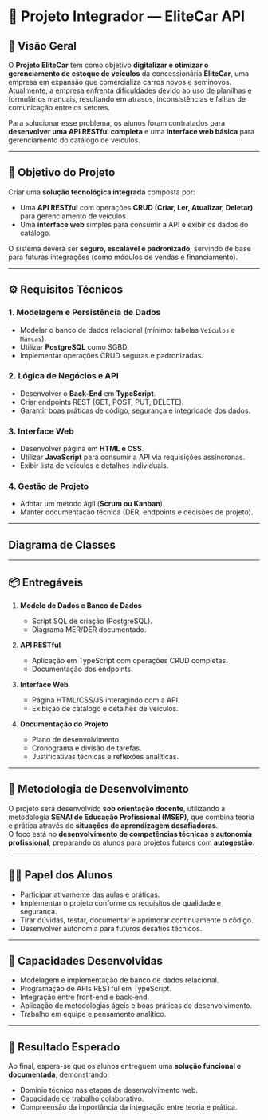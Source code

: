 # 🚗 Projeto Integrador — EliteCar API

## 📖 Visão Geral
O **Projeto EliteCar** tem como objetivo **digitalizar e otimizar o gerenciamento de estoque de veículos** da concessionária **EliteCar**, uma empresa em expansão que comercializa carros novos e seminovos.  
Atualmente, a empresa enfrenta dificuldades devido ao uso de planilhas e formulários manuais, resultando em atrasos, inconsistências e falhas de comunicação entre os setores.

Para solucionar esse problema, os alunos foram contratados para **desenvolver uma API RESTful completa** e uma **interface web básica** para gerenciamento do catálogo de veículos.

---

## 🎯 Objetivo do Projeto
Criar uma **solução tecnológica integrada** composta por:
- Uma **API RESTful** com operações **CRUD (Criar, Ler, Atualizar, Deletar)** para gerenciamento de veículos.
- Uma **interface web** simples para consumir a API e exibir os dados do catálogo.

O sistema deverá ser **seguro, escalável e padronizado**, servindo de base para futuras integrações (como módulos de vendas e financiamento).

---

## ⚙️ Requisitos Técnicos

### 1. **Modelagem e Persistência de Dados**
- Modelar o banco de dados relacional (mínimo: tabelas `Veículos` e `Marcas`).
- Utilizar **PostgreSQL** como SGBD.
- Implementar operações CRUD seguras e padronizadas.

### 2. **Lógica de Negócios e API**
- Desenvolver o **Back-End** em **TypeScript**.
- Criar endpoints REST (GET, POST, PUT, DELETE).
- Garantir boas práticas de código, segurança e integridade dos dados.

### 3. **Interface Web**
- Desenvolver página em **HTML e CSS**.
- Utilizar **JavaScript** para consumir a API via requisições assíncronas.
- Exibir lista de veículos e detalhes individuais.

### 4. **Gestão de Projeto**
- Adotar um método ágil (**Scrum ou Kanban**).
- Manter documentação técnica (DER, endpoints e decisões de projeto).

---

## Diagrama de Classes


---

## 📦 Entregáveis

1. **Modelo de Dados e Banco de Dados**
   - Script SQL de criação (PostgreSQL).
   - Diagrama MER/DER documentado.

2. **API RESTful**
   - Aplicação em TypeScript com operações CRUD completas.
   - Documentação dos endpoints.

3. **Interface Web**
   - Página HTML/CSS/JS interagindo com a API.
   - Exibição de catálogo e detalhes de veículos.

4. **Documentação do Projeto**
   - Plano de desenvolvimento.
   - Cronograma e divisão de tarefas.
   - Justificativas técnicas e reflexões analíticas.

---

## 🧩 Metodologia de Desenvolvimento
O projeto será desenvolvido **sob orientação docente**, utilizando a metodologia **SENAI de Educação Profissional (MSEP)**, que combina teoria e prática através de **situações de aprendizagem desafiadoras**.  
O foco está no **desenvolvimento de competências técnicas e autonomia profissional**, preparando os alunos para projetos futuros com **autogestão**.

---

## 👩‍💻 Papel dos Alunos
- Participar ativamente das aulas e práticas.
- Implementar o projeto conforme os requisitos de qualidade e segurança.
- Tirar dúvidas, testar, documentar e aprimorar continuamente o código.
- Desenvolver autonomia para futuros desafios técnicos.

---

## 🧠 Capacidades Desenvolvidas
- Modelagem e implementação de banco de dados relacional.  
- Programação de APIs RESTful em TypeScript.  
- Integração entre front-end e back-end.  
- Aplicação de metodologias ágeis e boas práticas de desenvolvimento.  
- Trabalho em equipe e pensamento analítico.

---

## 🏁 Resultado Esperado
Ao final, espera-se que os alunos entreguem uma **solução funcional e documentada**, demonstrando:
- Domínio técnico nas etapas de desenvolvimento web.  
- Capacidade de trabalho colaborativo.  
- Compreensão da importância da integração entre teoria e prática.  
